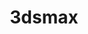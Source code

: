 ---
title: 3dsmax
crosslinks:
- vray
- me_irl
- vfx
- 3dmodeling
- unrealengine
- Maxscript
- videos
---